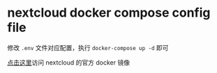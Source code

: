 # nextcloud docker compose config file

修改 `.env` 文件对应配置，执行 `docker-compose up -d` 即可

[点击这里](https://hub.docker.com/_/nextcloud)访问 nextcloud 的官方 docker 镜像
